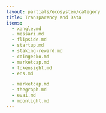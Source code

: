 ```yaml
---
layout: partials/ecosystem/category
title: Transparency and Data
items:
  - xangle.md
  - messari.md
  - flipside.md
  - startup.md
  - staking-reward.md
  - coingecko.md
  - marketcap.md
  - tokensight.md
  - ens.md

  - marketcap.md
  - thegraph.md
  - evai.md
  - moonlight.md
---
```

